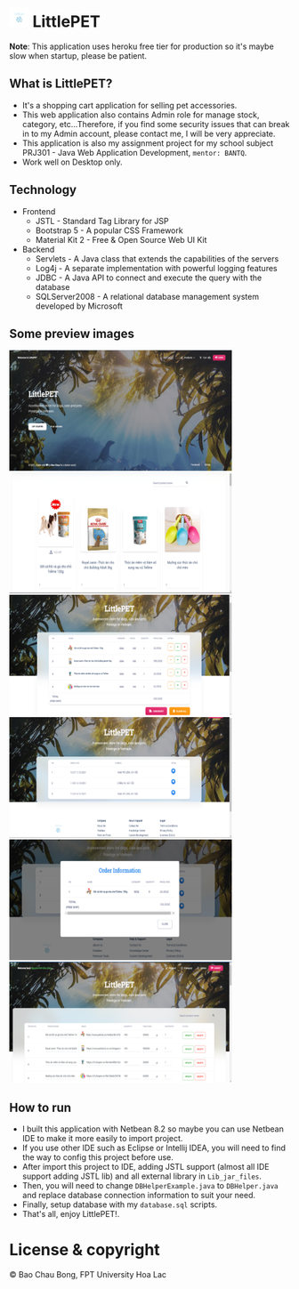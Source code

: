 # <img src="./docs/images/logo.jpg" width="35" height="35" /> LittlePET

**Note**: This application uses heroku free tier for production so it's maybe slow when startup, please be patient.

## What is LittlePET?
- It's a shopping cart application for selling pet accessories.
- This web application also contains Admin role for manage stock, category, etc...Therefore, if you find some security issues that can break in to my Admin account, please contact me, I will be very appreciate.
- This application is also my assignment project for my school subject PRJ301 - Java Web Application Development, `mentor: BANTQ`.
- Work well on Desktop only.

## Technology
- Frontend
  - JSTL - Standard Tag Library for JSP
  - Bootstrap 5 - A popular CSS Framework
  - Material Kit 2 - Free & Open Source Web UI Kit
- Backend
  - Servlets - A Java class that extends the capabilities of the servers
  - Log4j - A separate implementation with powerful logging features
  - JDBC - A Java API to connect and execute the query with the database
  - SQLServer2008 - A relational database management system developed by Microsoft

## Some preview images
<img src="./docs/images/welcome.jpeg" width="400" height="217" />&nbsp;<img src="./docs/images/product.png" width="400" height="217" />
<img src="./docs/images/cart.png" width="400" height="217" />&nbsp;<img src="./docs/images/order.png" width="400" height="217" />
<img src="./docs/images/order-detail.png" width="400" height="217" />&nbsp;<img src="./docs/images/product-admin.png" width="400" height="217" />

## How to run
- I built this application with Netbean 8.2 so maybe you can use Netbean IDE to make it more easily to import project.
- If you use other IDE such as Eclipse or Intellij IDEA, you will need to find the way to config this project before use.
- After import this project to IDE, adding JSTL support (almost all IDE support adding JSTL lib) and all external library in `Lib_jar_files`.
- Then, you will need to change `DBHelperExample.java` to `DBHelper.java` and replace database connection information to suit your need.
- Finally, setup database with my `database.sql` scripts.
- That's all, enjoy LittlePET!.

# License & copyright

© Bao Chau Bong, FPT University Hoa Lac
